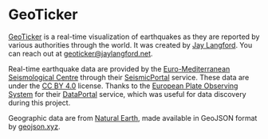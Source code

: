 # GeoTicker

[GeoTicker](https://geoticker.org) is a real-time visualization of earthquakes as they are reported by various authorities through the world. It was created by <a href="https://jaylangford.net">Jay Langford</a>. You can reach out at geoticker@jaylangford.net.

Real-time earthquake data are provided by the <a href="https://www.emsc-csem.org/">Euro-Mediterranean Seismological Centre</a> through their <a href="https://www.seismicportal.eu/">SeismicPortal</a> service. These data are under the <a href="https://creativecommons.org/licenses/by/4.0/">CC BY 4.0</a> license. Thanks to the <a href="https://www.epos-eu.org/">European Plate Observing System</a> for their <a href="https://www.epos-eu.org/dataportal">DataPortal</a> service, which was useful for data discovery during this project.

Geographic data are from <a href="https://www.naturalearthdata.com/">Natural Earth</a>, made available in GeoJSON format by <a href="https://geojson.xyz/">geojson.xyz</a>.
